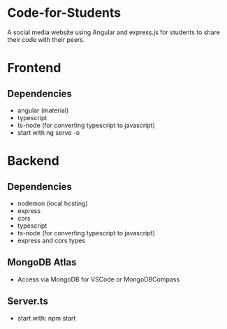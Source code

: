 # Code-for-Students

A social media website using Angular and express.js for students to share their code with their peers. 

# Frontend

## Dependencies
- angular (material)
- typescript
- ts-node (for converting typescript to javascript)
- start with ng serve -o

# Backend

## Dependencies

- nodemon (local hosting)
- express
- cors
- typescript
- ts-node (for converting typescript to javascript)
- express and cors types

## MongoDB Atlas

- Access via MongoDB for VSCode or MongoDBCompass

## Server.ts

- start with: npm start
